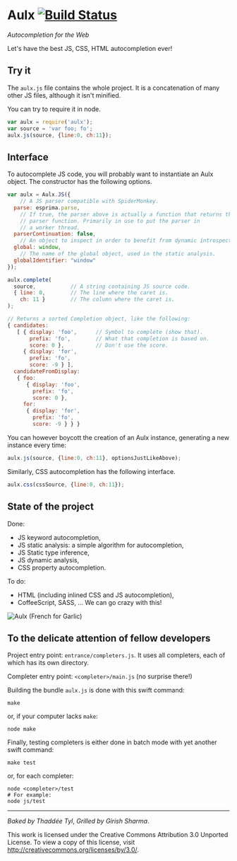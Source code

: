 # Aulx [![Build Status](https://travis-ci.org/espadrine/aulx.png)](https://travis-ci.org/espadrine/aulx)


*Autocompletion for the Web*

Let's have the best JS, CSS, HTML autocompletion ever!

## Try it

The `aulx.js` file contains the whole project. It is a concatenation of many
other JS files, although it isn't minified.

You can try to require it in node.

```javascript
var aulx = require('aulx');
var source = 'var foo; fo';
aulx.js(source, {line:0, ch:11});
```

## Interface

To autocomplete JS code, you will probably want to instantiate an Aulx object.
The constructor has the following options.

```javascript
var aulx = Aulx.JS({
    // A JS parser compatible with SpiderMonkey.
  parse: esprima.parse,
    // If true, the parser above is actually a function that returns the
    // parser function. Primarily in use to put the parser in
    // a worker thread.
  parserContinuation: false,
    // An object to inspect in order to benefit from dynamic introspection.
  global: window,
    // The name of the global object, used in the static analysis.
  globalIdentifier: "window"
});

aulx.complete(
  source,           // A string containing JS source code.
  { line: 0,        // The line where the caret is.
    ch: 11 }        // The column where the caret is.
);

// Returns a sorted Completion object, like the following:
{ candidates:
   [ { display: 'foo',      // Symbol to complete (show that).
       prefix: 'fo',        // What that completion is based on.
       score: 0 },          // Don't use the score.
     { display: 'for',
       prefix: 'fo',
       score: -9 } ],
  candidateFromDisplay:
   { foo:
      { display: 'foo',
        prefix: 'fo',
        score: 0 },
     for:
      { display: 'for',
        prefix: 'fo',
        score: -9 } } }
```

You can however boycott the creation of an Aulx instance, generating a new
instance every time:

```javascript
aulx.js(source, {line:0, ch:11}, optionsJustLikeAbove);
```

Similarly, CSS autocompletion has the following interface.

```javascript
aulx.css(cssSource, {line:0, ch:11});
```

## State of the project

Done:

- JS keyword autocompletion,
- JS static analysis: a simple algorithm for autocompletion,
- JS Static type inference,
- JS dynamic analysis,
- CSS property autocompletion.

To do:

- HTML (including inlined CSS and JS autocompletion),
- CoffeeScript, SASS, … We can go crazy with this!


![Aulx (French for Garlic)](http://upload.wikimedia.org/wikipedia/commons/thumb/f/fb/Allium_sativum._Restra_de_allos_de_Oroso-_Galiza.jpg/640px-Allium_sativum._Restra_de_allos_de_Oroso-_Galiza.jpg "Photographer: Luis Miguel Bugallo Sánchez")


## To the delicate attention of fellow developers

Project entry point: `entrance/completers.js`.
It uses all completers, each of which has its own directory.

Completer entry point: `<completer>/main.js` (no surprise there!)

Building the bundle `aulx.js` is done with this swift command:

    make

or, if your computer lacks `make`:

    node make

Finally, testing completers is either done in batch mode with yet another
swift command:

    make test

or, for each completer:

    node <completer>/test
    # For example:
    node js/test

----

*Baked by Thaddée Tyl*,
*Grilled by Girish Sharma*.

This work is licensed under the Creative Commons Attribution 3.0 Unported
License. To view a copy of this license, visit
http://creativecommons.org/licenses/by/3.0/.
